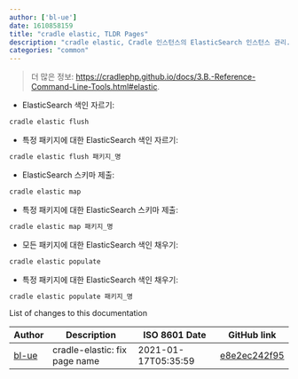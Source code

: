 ```yaml
---
author: ['bl-ue']
date: 1610858159
title: "cradle elastic, TLDR Pages"
description: "cradle elastic, Cradle 인스턴스의 ElasticSearch 인스턴스 관리."
categories: "common"
---
```

> 더 많은 정보: <https://cradlephp.github.io/docs/3.B.-Reference-Command-Line-Tools.html#elastic>.

- ElasticSearch 색인 자르기:

```bash
cradle elastic flush
```

- 특정 패키지에 대한 ElasticSearch 색인 자르기:

```bash
cradle elastic flush 패키지_명
```

- ElasticSearch 스키마 제출:

```bash
cradle elastic map
```

- 특정 패키지에 대한 ElasticSearch 스키마 제출:

```bash
cradle elastic map 패키지_명
```

- 모든 패키지에 대한 ElasticSearch 색인 채우기:

```bash
cradle elastic populate
```

- 특정 패키지에 대한 ElasticSearch 색인 채우기:

```bash
cradle elastic populate 패키지_명
```
List of changes to this documentation


Author | Description | ISO 8601 Date | GitHub link
------|-----|-----|-----
[bl-ue](mailto:54780737+bl-ue@users.noreply.github.com) | cradle-elastic: fix page name | 2021-01-17T05:35:59 | [e8e2ec242f95](https://github.com/tldr-pages/tldr/commit/e8e2ec242f95362df00d0f89dfa78c1d568af04e)

